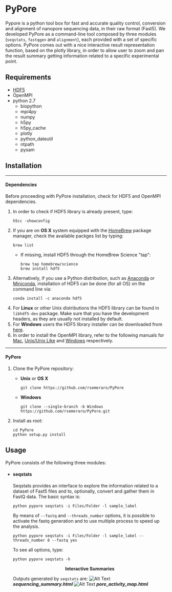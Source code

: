 # PyPore
Pypore is a python tool box for fast and accurate quality control, conversion and alignment of nanopore sequencing data, in their raw format (Fast5). We developed PyPore as a command-line tool composed by three modules (`seqstats`, `fastqgen` and `alignment`), each provided with a set of specific options. PyPore comes out with a nice interactive result representation function, based on the plotly library, in order to allow user to zoom and pan the result summary getting information related to a specific experimental point.
## Requirements
- [HDF5](http://www.hdfgroup.org/HDF5/)
- OpenMPI
- python 2.7
  - biopython
  - mpi4py
  - numpy
  - h5py
  - h5py_cache
  - plotly
  - python_dateutil
  - ntpath
  - pysam
## Installation
---
#### Dependencies
Before proceeding with PyPore installation, check for HDF5 and OpenMPI dependencies.
1. In order to check if HDF5 library is already present, type:
   ```
   h5cc -showconfig
   ```
1. If you are on **OS X** system equipped with the [HomeBrew](https://brew.sh) package manager, check the available packges list by typing:
    ```
    brew list
    ```
    * If missing, install HDF5 through the HomeBrew Science "tap":
    
       ```
       brew tap homebrew/science
       brew install hdf5
       ```
1. Alternatively, if you use a Python distribution, such as [Anaconda](https://www.anaconda.com) or [Miniconda](https://conda.io/miniconda.html), installation of HDF5 can be done (for all OS) on the command line via:
    ```
    conda install -c anaconda hdf5
    ```
1. For **Linux** or other Unix distributions the HDF5 library can be found in `libhdf5-dev` package. Make sure that you have the development headers, as they are usually not installed by default.
1. For **Windows** users the HDF5 library installer can be downloaded from [here](https://support.hdfgroup.org/HDF5/release/obtain518.html).
1. In order to install the OpenMPI library, refer to the following manuals for [Mac](https://github.com/rsemeraro/PyPore/blob/master/readme_data/MPI_mac.md), [Unix/Unix Like](https://github.com/rsemeraro/PyPore/blob/master/readme_data/OpenMPIUnix.md) and [Windows](https://github.com/rsemeraro/PyPore/blob/master/readme_data/MPI_Win.md) respectively.
---
#### PyPore
1. Clone the PyPore repository:

    * **Unix** or **OS X**
       ```
       git clone https://github.com/rsemeraro/PyPore
       ```
    * **Windows**
       ```
       git clone --single-branch -b Windows https://github.com/rsemeraro/PyPore.git
       ```
1. Install as root:
    ```
    cd PyPore
    python setup.py install
    ```
## Usage
PyPore consists of the following three modules:
- #### seqstats
   Seqstats provides an interface to explore the information related to a dataset of Fast5 files and to, optionally, convert and gather them in FastQ data. The basic syntax is:
    ```
    python pypore seqstats -i Files/Folder -l sample_label
    ```
    By means of `--fastq` and `--threads_number` options, it is possible to activate the fastq generation and to use multiple process to speed up the analysis. 
    ```
    python pypore seqstats -i Files/Folder -l sample_label --threads_number 8 --fastq yes
    ```
    To see all options, type:
    ```
    python pypore seqstats -h
    ```
    <p align="center">    
        <b>Interactive Summaries</b>
    </p>
    
    Outputs generated by `seqstats` are:
    ![Alt Text](https://github.com/rsemeraro/PyPore/blob/master/readme_data/Seq_summary.gif)
    _**sequencing_summary.html**_
    ![Alt Text](https://github.com/rsemeraro/PyPore/blob/master/readme_data/pore_map.gif)
    _**pore_activity_map.html**_
   
   
